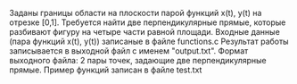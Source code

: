Заданы границы области на плоскости парой функций x(t), y(t) на отрезке [0,1]. Требуется найти две перпендикулярные
прямые, которые разбивают фигуру на четыре части равной площади.
Входные данные (пара функций x(t), y(t)) записаные в файле functions.c
Результат работы записывается в выходной файл с именем "output.txt". Формат выходного файла: 2 пары точек, задающие две перпендикулярные прямые.
Пример функций записан в файле test.txt
